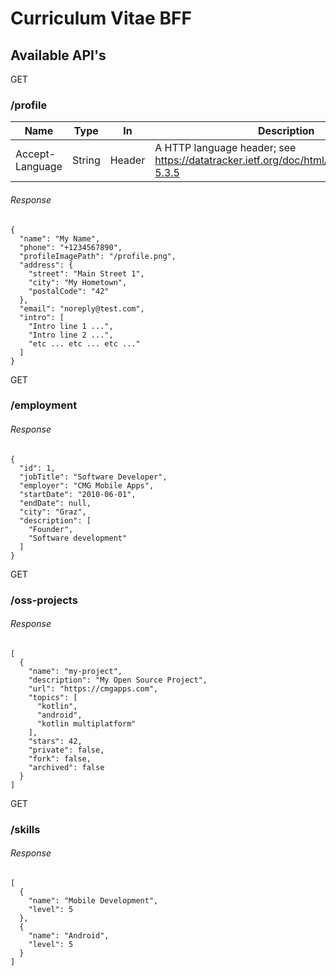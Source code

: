 # Curriculum Vitae BFF

## Available API's #####

GET

### /profile ###

| Name            | Type   | In     | Description                                                                              |
| --------------- | ------ | ------ | ---------------------------------------------------------------------------------------- |
| Accept-Language | String | Header | A HTTP language header; see https://datatracker.ietf.org/doc/html/rfc7231\#section-5.3.5 |

###### Response ######

    {
      "name": "My Name",
      "phone": "+1234567890",
      "profileImagePath": "/profile.png",
      "address": {
        "street": "Main Street 1",
        "city": "My Hometown",
        "postalCode": "42"
      },
      "email": "noreply@test.com",
      "intro": [
        "Intro line 1 ...",
        "Intro line 2 ...",
        "etc ... etc ... etc ..."
      ]
    }

GET

### /employment ###

###### Response ######

    {
      "id": 1,
      "jobTitle": "Software Developer",
      "employer": "CMG Mobile Apps",
      "startDate": "2010-06-01",
      "endDate": null,
      "city": "Graz",
      "description": [
        "Founder",
        "Software development"
      ]
    }

GET

### /oss-projects ###

###### Response ######

    [
      {
        "name": "my-project",
        "description": "My Open Source Project",
        "url": "https://cmgapps.com",
        "topics": [
          "kotlin",
          "android",
          "kotlin multiplatform"
        ],
        "stars": 42,
        "private": false,
        "fork": false,
        "archived": false
      }
    ]

GET

### /skills ###

###### Response ######

    [
      {
        "name": "Mobile Development",
        "level": 5
      },
      {
        "name": "Android",
        "level": 5
      }
    ]
